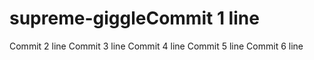 # supreme-giggleCommit 1 line
Commit 2 line
Commit 3 line
Commit 4 line
Commit 5 line
Commit 6 line
